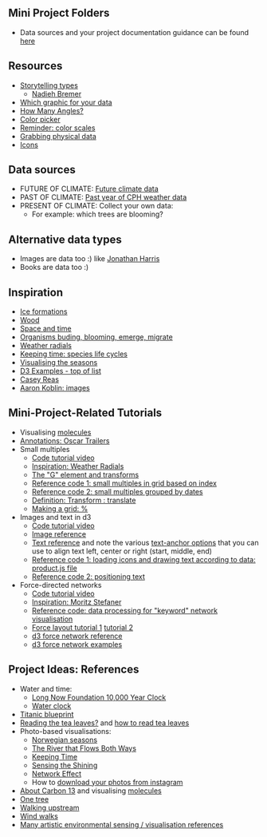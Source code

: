 ## Mini Project Folders
* Data sources and your project documentation guidance can be found [here](https://drive.google.com/drive/u/1/folders/1w_3njXcsP0w015HQU6F2Ob9yA6KhRGgf)

## Resources
* [Storytelling types](http://napa-cards.net/)
    - [Nadieh Bremer](https://www.visualcinnamon.com/2014/12/using-data-storytelling-with-chord.html)
* [Which graphic for your data](https://www.data-to-viz.com/)
* [How Many Angles?](https://accuratstudio.wordpress.com/workshop-presentation-2/)
* [Color picker](https://projects.susielu.com/viz-palette)
* [Reminder: color scales](https://github.com/d3/d3-scale-chromatic)
* [Grabbing physical data](https://display.land/)
* [Icons](https://thenounproject.com/)

## Data sources
* FUTURE OF CLIMATE: [Future climate data](https://www.carbonbrief.org/explainer-how-shared-socioeconomic-pathways-explore-future-climate-change)
* PAST OF CLIMATE: [Past year of CPH weather data](https://github.com/aberner6/kadk-data-vis/blob/master/code/weather_data.json)
* PRESENT OF CLIMATE: Collect your own data:
    - For example: which trees are blooming?

## Alternative data types
* Images are data too :) like [Jonathan Harris](http://thewhalehunt.org/)
* Books are data too :)

## Inspiration
* [Ice formations](https://www.lensculture.com/articles/ryota-kajita-ice-formations#slideshow)
* [Wood](https://www.brainpickings.org/2018/10/11/archie-f-wilson-wood-specimens/)
* [Space and time](https://www.brainpickings.org/2014/10/31/cosmigraphics-michael-benson/)
* [Organisms buding, blooming, emerge, migrate](https://mapmaker-manifesto.tumblr.com/post/101321497879/12-phenology-clock-natalie-jeremijenko-the)
* [Weather radials](http://www.weather-radials.com/)
* [Keeping time: species life cycles](http://www.tegabrain.com/Keeping-Time)
* [Visualising the seasons](https://www.flickr.com/photos/stevefaeembra/5349017221/in/photostream/)
* [D3 Examples - top of list](https://github.com/aberner6/kadk-data-vis/blob/master/references.md#d3)
* [Casey Reas](https://reas.com/)
* [Aaron Koblin: images](http://www.aaronkoblin.com/project/the-wilderness-downtown/)

## Mini-Project-Related Tutorials
* Visualising [molecules](https://bl.ocks.org/mbostock/3037015)
* [Annotations: Oscar Trailers](http://www.nytimes.com/interactive/2013/02/19/movies/awardsseason/oscar-trailers.html)
* Small multiples
    - [Code tutorial video](https://www.dropbox.com/s/yltksgmsvgjdy58/intro_transform_smallMultiples.mov?dl=0)
    - [Inspiration: Weather Radials](http://weather-radials.com/)
    - [The "G" element and transforms](https://www.dashingd3js.com/svg-group-element-and-d3js)
    - [Reference code 1: small multiples in grid based on index](https://github.com/aberner6/kadk-data-vis/blob/master/code/week3/tuesday/smallMultiples.js) 
    - [Reference code 2: small multiples grouped by dates](https://github.com/aberner6/kadk-data-vis/blob/master/code/week3/photos/sofia.js)
    - [Definition: Transform : translate](https://developer.mozilla.org/en-US/docs/Web/SVG/Attribute/transform)
    - [Making a grid: %](https://medium.com/@eesur/d3-modulo-operation-to-create-a-grid-f47101831a)
* Images and text in d3
    - [Code tutorial video](https://www.dropbox.com/s/imzlhoor10rlzoy/workingwithimgs_and_txt.mov?dl=0)
    - [Image reference](https://developer.mozilla.org/en-US/docs/Web/SVG/Element/image)
    - [Text reference](https://developer.mozilla.org/en-US/docs/Web/SVG/Element/text) and note the various [text-anchor options](https://developer.mozilla.org/en-US/docs/Web/SVG/Attribute/text-anchor) that you can use to align text left, center or right (start, middle, end)  
    - [Reference code 1: loading icons and drawing text according to data: product.js file](https://github.com/aberner6/kadk-data-vis/tree/master/code/week3/wednesday) 
    - [Reference code 2: positioning text](https://github.com/aberner6/kadk-data-vis/tree/master/code/week4/rosa)
* Force-directed networks
    - [Code tutorial video](https://www.dropbox.com/s/1fh92iirtdkz3n6/networks.mov?dl=0)
    - [Inspiration: Moritz Stefaner](https://truth-and-beauty.net/projects/open-systems-wall-display)
    - [Reference code: data processing for "keyword" network visualisation](https://github.com/aberner6/kadk-data-vis/tree/master/code/week4/networks) 
    - [Force layout tutorial 1](https://www.d3indepth.com/force-layout/) [tutorial 2](https://observablehq.com/@arnauqc/building-interactive-networks-in-observable-using-d3-js)
    - [d3 force network reference](https://github.com/d3/d3-force)
    - [d3 force network examples](https://observablehq.com/collection/@d3/d3-force)

## Project Ideas: References
* Water and time: 
    * [Long Now Foundation 10,000 Year Clock](http://longnow.org/clock/prototype1/)
    * [Water clock](https://en.wikipedia.org/wiki/Water_clock#Clepsydra_springhouse_of_the_Athenian_acropolis)
* [Titanic blueprint](https://images.app.goo.gl/JYN8Z5gqY5vZuWRb6)
* [Reading the tea leaves?](http://theworldthatscoming.com/wordpress/wp-content/uploads/2012/07/teacups.jpg) and [how to read tea leaves](https://www.mentalfloss.com/article/57778/how-does-one-actually-read-tea-leaves)
* Photo-based visualisations:
    * [Norwegian seasons](https://www.flickr.com/photos/stevefaeembra/5349017221/in/photostream/) 
    * [The River that Flows Both Ways](https://www.thehighline.org/art/projects/spencerfinch/)
    * [Keeping Time](http://www.tegabrain.com/Keeping-Time)
    * [Sensing the Shining](http://danielgoddemeyer.com/sensingtheshining.html)
    * [Network Effect](http://number27.org/networkeffect)
    * How to [download your photos from instagram](https://www.thesun.co.uk/tech/6137451/how-to-download-instagram-photos-all/) 
* [About Carbon 13](https://www.esrl.noaa.gov/gmd/outreach/isotopes/c13tellsus.html) and visualising [molecules](https://bl.ocks.org/mbostock/3037015)
* [One tree](http://www.nyu.edu/projects/xdesign/onetrees/atrees/index.html)
* [Walking upstream](http://lucasihlein.net/Walking-Upstream-Waterways-of-the-Illawarra)
* [Wind walks](http://www.timknowles.co.uk/tabid/502/Default.aspx)
* [Many artistic environmental sensing / visualisation references](https://github.com/tegacodes/EccentricInterfaces/blob/master/practice.md)
